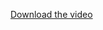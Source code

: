 [Download the video](https://github.com/HamashiachCreatives/Pillarfin-Solutions-Website/raw/main/src/media/pillar.mp4)
